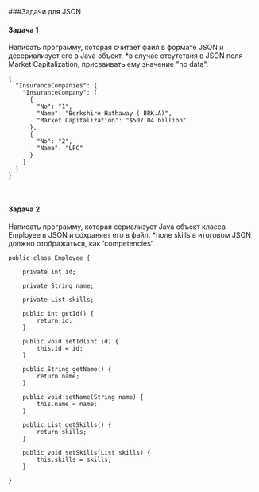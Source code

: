 ###Задачи для JSON

#### Задача 1
Написать программу, которая считает файл в формате JSON и десериализует его в Java объект.
*в случае отсутствия в JSON поля Market Capitalization, присваивать ему значение "no data".

```
{
  "InsuranceCompanies": {
    "InsuranceCompany": [
      {
        "No": "1",
        "Name": "Berkshire Hathaway ( BRK.A)",
        "Market Capitalization": "$507.04 billion"
      },
      {
        "No": "2",
        "Name": "LFC"
      }
    ]
  }
}
```
<br>

#### Задача 2
Написать программу, которая сериализует Java объект класса Employee в JSON и сохраняет его в файл.
*поле skills в итоговом JSON должно отображаться, как 'competencies'.
```
public class Employee {

    private int id;

    private String name;

    private List skills;

    public int getId() {
        return id;
    }

    public void setId(int id) {
        this.id = id;
    }

    public String getName() {
        return name;
    }

    public void setName(String name) {
        this.name = name;
    }

    public List getSkills() {
        return skills;
    }

    public void setSkills(List skills) {
        this.skills = skills;
    }

}
```